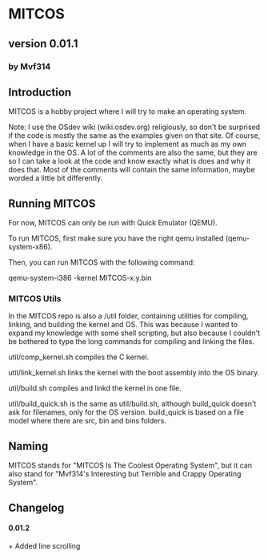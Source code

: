 # MITCOS #

## version 0.01.1 ##

### by Mvf314 ###

## Introduction ##

MITCOS is a hobby project where I will try to make an operating system.

Note: I use the OSdev wiki (wiki.osdev.org) religiously, so don't be surprised if the code is mostly the same as the examples given on that site. Of course, when I have a basic kernel up I will try to implement as much as my own knowledge in the OS. A lot of the comments are also the same, but they are so I can take a look at the code and know exactly what is does and why it does that. Most of the comments will contain the same information, maybe worded a little bit differently.

## Running MITCOS ##

For now, MITCOS can only be run with Quick Emulator (QEMU).

To run MITCOS, first make sure you have the right qemu installed (qemu-system-x86).

Then, you can run MITCOS with the following command:

qemu-system-i386 -kernel MITCOS-x.y.bin

### MITCOS Utils ###

In the MITCOS repo is also a /util folder, containing utilities for compiling, linking, and building the kernel and OS.
This was because I wanted to expand my knowledge with some shell scripting, but also because I couldn't be bothered to type the long commands for compiling and linking the files.

util/comp_kernel.sh compiles the C kernel.

util/link_kernel.sh links the kernel with the boot assembly into the OS binary.

util/build.sh compiles and linkd the kernel in one file.

util/build_quick.sh is the same as util/build.sh, although build_quick doesn't ask for filenames, only for the OS version. build_quick is based on a file model where there are src, bin and bins folders.

## Naming ##

MITCOS stands for "MITCOS Is The Coolest Operating System", but it can also stand for "Mvf314's Interesting but Terrible and Crappy Operating System".

## Changelog ##

#### 0.01.2 ####

\+ Added line scrolling
